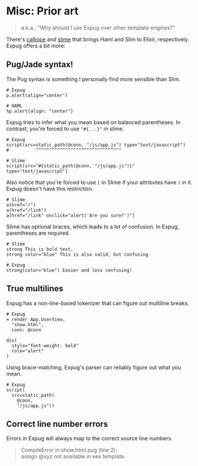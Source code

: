 # Misc: Prior art

> a.k.a., "Why should I use Expug over other template engines?"

There's [calliope] and [slime] that brings Haml and Slim to Elixir, respectively. Expug offers a bit more:

## Pug/Jade syntax!

The Pug syntax is something I personally find more sensible than Slim.

```
# Expug
p.alert(align="center")

# HAML
%p.alert{align: "center"}
```

Expug tries to infer what you mean based on balanced parentheses. In contrast, you're forced to use `"#{...}"` in slime.

```
# Expug
script(src=static_path(@conn, "/js/app.js") type="text/javascript")
#          ^^^^^^^^^^^^^^^^^^^^^^^^^^^^^^^^

# Slime
script[src="#{static_path(@conn, "/js/app.js")}" type="text/javascript"]
```

Also notice that you're forced to use `[` in Slime if your attributes have `(` in it. Expug doesn't have this restriction.

```
# Slime
a(href="/")
a(href="/link")
a[href="/link" onclick="alert('Are you sure?')"]
```

Slime has optional braces, which leads to a lot of confusion. In Expug, parentheses are required.

```
# Slime
strong This is bold text.
strong color="blue" This is also valid, but confusing.

# Expug
strong(color="blue") Easier and less confusing!
```


## True multilines

Expug has a non-line-based tokenizer that can figure out multiline breaks.

```
# Expug
= render App.UserView,
  "show.html",
  conn: @conn

div(
  style="font-weight: bold"
  role="alert"
)
```

Using brace-matching, Expug's parser can reliably figure out what you mean.

```
# Expug
script(
  src=static_path(
    @conn,
    "/js/app.js"))
```

## Correct line number errors

Errors in Expug will always map to the correct source line numbers.

> CompileError in show.html.pug (line 2):<br>
> assign @xyz not available in eex template.

[calliope]: https://github.com/nurugger07/calliope
[slime]: https://github.com/slime-lang/slime
